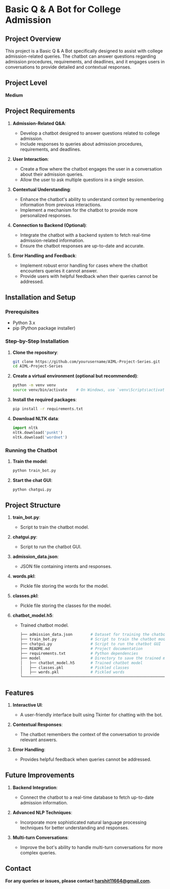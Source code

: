 # Basic Q & A Bot for College Admission

## Project Overview

This project is a Basic Q & A Bot specifically designed to assist with college admission-related queries. The chatbot can answer questions regarding admission procedures, requirements, and deadlines, and it engages users in conversations to provide detailed and contextual responses. 

## Project Level

**Medium**

## Project Requirements

1. **Admission-Related Q&A**:
   - Develop a chatbot designed to answer questions related to college admission.
   - Include responses to queries about admission procedures, requirements, and deadlines.

2. **User Interaction**:
   - Create a flow where the chatbot engages the user in a conversation about their admission queries.
   - Allow the user to ask multiple questions in a single session.

3. **Contextual Understanding**:
   - Enhance the chatbot's ability to understand context by remembering information from previous interactions.
   - Implement a mechanism for the chatbot to provide more personalized responses.

4. **Connection to Backend (Optional)**:
   - Integrate the chatbot with a backend system to fetch real-time admission-related information.
   - Ensure the chatbot responses are up-to-date and accurate.

5. **Error Handling and Feedback**:
   - Implement robust error handling for cases where the chatbot encounters queries it cannot answer.
   - Provide users with helpful feedback when their queries cannot be addressed.


## Installation and Setup

### Prerequisites

- Python 3.x
- pip (Python package installer)

### Step-by-Step Installation

1. **Clone the repository**:
   ```bash
   git clone https://github.com/yourusername/AIML-Project-Series.git
   cd AIML-Project-Series

2. **Create a virtual environment (optional but recommended)**:
   ```bash
   python -m venv venv
   source venv/bin/activate    # On Windows, use `venv\Scripts\activate`

3. **Install the required packages**:
   ```bash
   pip install -r requirements.txt

4. **Download NLTK data**:
   ```python
   import nltk
   nltk.download('punkt')
   nltk.download('wordnet')


### Running the Chatbot

1. **Train the model**:
   ```bash
   python train_bot.py

2. **Start the chat GUI**:
   ```bash
   python chatgui.py


## Project Structure

1. **train_bot.py**:
   - Script to train the chatbot model.

2. **chatgui.py**:
   - Script to run the chatbot GUI.

3. **admission_data.json**:
   - JSON file containing intents and responses.

4. **words.pkl**:
   - Pickle file storing the words for the model.

5. **classes.pkl**:
   - Pickle file storing the classes for the model.

6. **chatbot_model.h5**:
   - Trained chatbot model.

      ```bash
      ├── admission_data.json        # Dataset for training the chatbot
      ├── train_bot.py               # Script to train the chatbot model
      ├── chatgui.py                 # Script to run the chatbot GUI
      ├── README.md                  # Project documentation
      ├── requirements.txt           # Python dependencies
      ├── model                      # Directory to save the trained model and related files
      │   ├── chatbot_model.h5       # Trained chatbot model
      │   ├── classes.pkl            # Pickled classes
      │   ├── words.pkl              # Pickled words
      └──────────────────────────────────────────────────────────────────────── 

## Features

1. **Interactive UI**:
   - A user-friendly interface built using Tkinter for chatting with the bot.

2. **Contextual Responses**:
   - The chatbot remembers the context of the conversation to provide relevant answers.

3. **Error Handling**:
   - Provides helpful feedback when queries cannot be addressed.


## Future Improvements

1. **Backend Integration**:
   - Connect the chatbot to a real-time database to fetch up-to-date admission information.

2. **Advanced NLP Techniques**:
   - Incorporate more sophisticated natural language processing techniques for better understanding and responses.

3. **Multi-turn Conversations**:
   - Improve the bot's ability to handle multi-turn conversations for more complex queries.


## Contact

**For any queries or issues, please contact harshit11664@gmail.com.**


